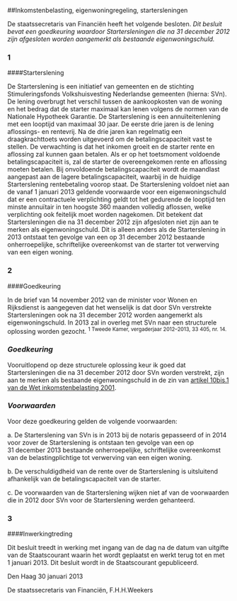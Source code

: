 <meta http-equiv='Content-Type' content='text/html; charset=utf-8' />

##Inkomstenbelasting, eigenwoningregeling, startersleningen

De staatssecretaris van Financiën heeft het volgende besloten.     *Dit besluit bevat een goedkeuring waardoor Startersleningen die na 31 december 2012 zijn afgesloten worden aangemerkt als bestaande eigenwoningschuld.*    
### 1  

####Starterslening

De Starterslening is een initiatief van gemeenten en de stichting Stimuleringsfonds Volkshuisvesting Nederlandse gemeenten (hierna: SVn). De lening overbrugt het verschil tussen de aankoopkosten van de woning en het bedrag dat de starter maximaal kan lenen volgens de normen van de Nationale Hypotheek Garantie. De Starterslening is een annuïteitenlening met een looptijd van maximaal 30 jaar. De eerste drie jaren is de lening aflossings- en rentevrij. Na de drie jaren kan regelmatig een draagkrachttoets worden uitgevoerd om de betalingscapaciteit vast te stellen. De verwachting is dat het inkomen groeit en de starter rente en aflossing zal kunnen gaan betalen. Als er op het toetsmoment voldoende betalingscapaciteit is, zal de starter de overeengekomen rente en aflossing moeten betalen. Bij onvoldoende betalingscapaciteit wordt de maandlast aangepast aan de lagere betalingscapaciteit, waarbij in de huidige Starterslening rentebetaling voorop staat. De Starterslening voldoet niet aan de vanaf 1 januari 2013 geldende voorwaarde voor een eigenwoningschuld dat er een contractuele verplichting geldt tot het gedurende de looptijd ten minste annuïtair in ten hoogste 360 maanden volledig aflossen, welke verplichting ook feitelijk moet worden nagekomen. Dit betekent dat Startersleningen die na 31 december 2012 zijn afgesloten niet zijn aan te merken als eigenwoningschuld. Dit is alleen anders als de Starterslening in 2013 ontstaat ten gevolge van een op 31 december 2012 bestaande onherroepelijke, schriftelijke overeenkomst van de starter tot verwerving van een eigen woning.    
### 2  

####Goedkeuring

In de brief van 14 november 2012 van de minister voor Wonen en Rijksdienst is aangegeven dat het wenselijk is dat door SVn verstrekte Startersleningen ook na 31 december 2012 worden aangemerkt als eigenwoningschuld. In 2013 zal in overleg met SVn naar een structurele oplossing worden gezocht. <sup> 1  Tweede Kamer, vergaderjaar 2012–2013, 33 405, nr. 14.  </sup> 
### *Goedkeuring* 

Vooruitlopend op deze structurele oplossing keur ik goed dat Startersleningen die na 31 december 2012 door SVn worden verstrekt, zijn aan te merken als bestaande eigenwoningschuld in de zin van [artikel 10bis.1 van de Wet inkomstenbelasting 2001](../../../../../wet/wet/inkomstenbelasting/2001/BWBR0011353/README.md). 
### *Voorwaarden* 

Voor deze goedkeuring gelden de volgende voorwaarden: 

a. De Starterslening van SVn is in 2013 bij de notaris gepasseerd of in 2014 voor zover de Starterslening is ontstaan ten gevolge van een op 31 december 2013 bestaande onherroepelijke, schriftelijke overeenkomst van de belastingplichtige tot verwerving van een eigen woning.  

b. De verschuldigdheid van de rente over de Starterslening is uitsluitend afhankelijk van de betalingscapaciteit van de starter.  

c. De voorwaarden van de Starterslening wijken niet af van de voorwaarden die in 2012 door SVn voor de Starterslening werden gehanteerd.      
### 3  

####Inwerkingtreding

Dit besluit treedt in werking met ingang van de dag na de datum van uitgifte van de Staatscourant waarin het wordt geplaatst en werkt terug tot en met 1 januari 2013.      Dit besluit wordt in de Staatscourant gepubliceerd.   

Den Haag 
30 januari 2013   

De 
staatssecretaris van Financiën,
F.H.H.Weekers   

